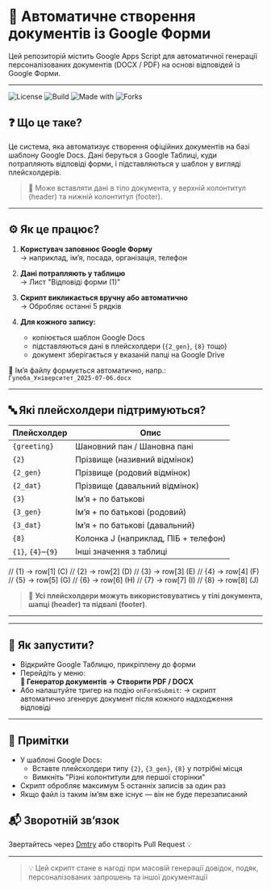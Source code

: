# 📄 Автоматичне створення документів із Google Форми

Цей репозиторій містить Google Apps Script для автоматичної генерації персоналізованих документів (DOCX / PDF) на основі відповідей із Google Форми.

---

![License](https://img.shields.io/badge/license-MIT-green.svg)
![Build](https://img.shields.io/badge/build-passing-brightgreen.svg)
![Made with](https://img.shields.io/badge/made%20with-Google%20Apps%20Script-blue.svg)
![Forks](https://img.shields.io/github/forks/Dmitze/VolunteerLetter?style=social)

## ❓ Що це таке?

Це система, яка автоматизує створення офіційних документів на базі шаблону Google Docs. Дані беруться з Google Таблиці, куди потрапляють відповіді форми, і підставляються у шаблон у вигляді плейсхолдерів.

> 🧠 Може вставляти дані в тіло документа, у верхній колонтитул (header) та нижній колонтитул (footer).

---

## ⚙️ Як це працює?

1. **Користувач заповнює Google Форму**  
   → наприклад, ім’я, посада, організація, телефон

2. **Дані потрапляють у таблицю**  
   → Лист "Відповіді форми (1)"

3. **Скрипт викликається вручну або автоматично**  
   → Обробляє останні 5 рядків

4. **Для кожного запису:**
   - копіюється шаблон Google Docs
   - підставляються дані в плейсхолдери (`{2_gen}`, `{8}` тощо)
   - документ зберігається у вказаній папці на Google Drive

📎 Ім’я файлу формується автоматично, напр.:  
`Гулеба_Університет_2025-07-06.docx`

---

## 🔤 Які плейсхолдери підтримуються?

| Плейсхолдер     | Опис                                             |
|------------------|--------------------------------------------------|
| `{greeting}`     | Шановний пан / Шановна пані                      |
| `{2}`            | Прізвище (називний відмінок)                    |
| `{2_gen}`        | Прізвище (родовий відмінок)                     |
| `{2_dat}`        | Прізвище (давальний відмінок)                   |
| `{3}`            | Ім’я + по батькові                              |
| `{3_gen}`        | Ім’я + по батькові (родовий)                    |
| `{3_dat}`        | Ім’я + по батькові (давальний)                  |
| `{8}`            | Колонка J (наприклад, ПІБ + телефон)            |
| `{1}`, `{4}`–`{9}` | Інші значення з таблиці                        |

// {1} → row[1] (C)
// {2} → row[2] (D)
// {3} → row[3] (E)
// {4} → row[4] (F)
// {5} → row[5] (G)
// {6} → row[6] (H)
// {7} → row[7] (I)
// {8} → row[8] (J)

> 📌 **Усі плейсхолдери можуть використовуватись у тілі документа, шапці (header) та підвалі (footer)**.

---


---

## 🚀 Як запустити?

- Відкрийте Google Таблицю, прикріплену до форми
- Перейдіть у меню:  
  **📄 Генератор документів → Створити PDF / DOCX**
- Або налаштуйте тригер на подію `onFormSubmit`:
  → скрипт автоматично згенерує документ після кожного надходження відповіді

---

## 📎 Примітки

- У шаблоні Google Docs:
  - Вставте плейсхолдери типу `{2}`, `{3_gen}`, `{8}` у потрібні місця
  - Вимкніть "Різні колонтитули для першої сторінки"
- Скрипт обробляє максимум 5 останніх записів за один раз
- Якщо файл із таким ім’ям вже існує — він не буде перезаписаний


## 📬 Зворотній зв’язок

Звертайтесь через [Dmtry](https://github.com/Dmitze) або створіть Pull Request 💡

---

> 💡 Цей скрипт стане в нагоді при масовій генерації довідок, подяк, персоналізованих запрошень та іншої документації


